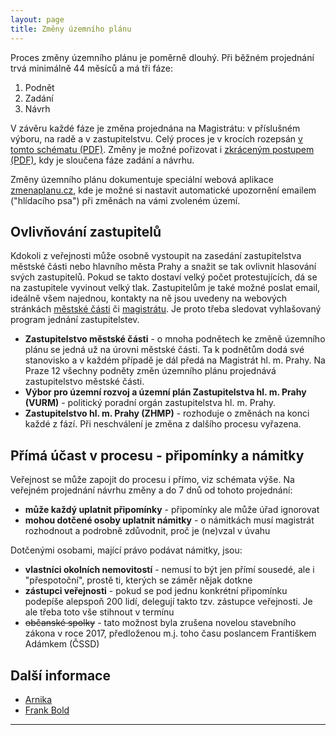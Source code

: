 ```yaml
---
layout: page
title: Změny územního plánu
---
```


Proces změny územního plánu je poměrně dlouhý. Při běžném projednání trvá minimálně 44 měsíců a má tři fáze:

 1. Podnět
 2. Zadání
 3. Návrh

V závěru každé fáze je změna projednána na Magistrátu: v příslušném výboru, na radě a v zastupitelstvu. Celý proces je v krocích rozepsán [v tomto schématu (PDF)](http://servis.praha-mesto.cz/uzplan/uzemni_plan_hmp/schema_porizovani.pdf). Změny je možné pořizovat i [zkráceným postupem (PDF)](http://servis.praha-mesto.cz/uzplan/uzemni_plan_hmp/porizovani_zmen_up_zkracene_rizeni.pdf), kdy je sloučena fáze zadání a návrhu.

Změny územního plánu dokumentuje speciální webová aplikace [zmenaplanu.cz](https://www.zmenaplanu.cz), kde je možné si nastavit automatické upozornění emailem ("hlídacího psa") při změnách na vámi zvoleném území.

## Ovlivňování zastupitelů

Kdokoli z veřejnosti může osobně vystoupit na zasedání zastupitelstva městské části nebo hlavního města Prahy a snažit se tak ovlivnit hlasování svých zastupitelů. Pokud se takto dostaví velký počet protestujících, dá se na zastupitele vyvinout velký tlak. Zastupitelům je také možné poslat email, ideálně všem najednou, kontakty na ně jsou uvedeny na webových stránkách [městské části](https://www.praha12.cz/clenove%2Dzastupitelstva%2Dmestske%2Dcasti%2Dpraha%2D12/d-37554/p1=52) či [magistrátu](http://www.praha.eu/jnp/cz/o_meste/primator_a_volene_organy/zastupitelstvo/seznam_zastupitelu/index.html). Je proto třeba sledovat vyhlašovaný program jednání zastupitelstev.

 * **Zastupitelstvo městské části** - o mnoha podnětech ke změně územního plánu se jedná už na úrovni městské části. Ta k podnětům dodá své stanovisko a v každém případě je dál předá na Magistrát hl. m. Prahy.  Na Praze 12 všechny podněty změn územního plánu projednává zastupitelstvo městské části.
 * **Výbor pro územní rozvoj a územní plán Zastupitelstva hl. m. Prahy (VURM)** - politický poradní orgán zastupitelstva hl. m. Prahy.
 * **Zastupitelstvo hl. m. Prahy (ZHMP)** - rozhoduje o změnách na konci každé z fází. Při neschválení je změna z dalšího procesu vyřazena.


## Přímá účast v procesu - připomínky a námitky

Veřejnost se může zapojit do procesu i přímo, viz schémata výše. Na veřejném projednání návrhu změny a do 7 dnů od tohoto projednání:

 * **může každý uplatnit připomínky** - připomínky ale může úřad ignorovat
 * **mohou dotčené osoby uplatnit námitky** - o námitkách musí magistrát rozhodnout a podrobně zdůvodnit, proč je (ne)vzal v úvahu

Dotčenými osobami, mající právo podávat námitky, jsou:

 * **vlastníci okolních nemovitostí** - nemusí to být jen přímí sousedé, ale i "přespotoční", prostě ti, kterých se záměr nějak dotkne
 * **zástupci veřejnosti** - pokud se pod jednu konkrétní připomínku podepíše alepspoň 200 lidí, delegují takto tzv. zástupce veřejnosti. Je ale třeba toto vše stihnout v termínu
 * ~~občanské spolky~~ - tato možnost byla zrušena novelou stavebního zákona v roce 2017, předloženou m.j. toho času poslancem Františkem Adámkem (ČSSD)

## Další informace

 * [Arnika](http://arnika.org/zastupce-verejnosti)
 * [Frank Bold](http://frankbold.org/poradna/kategorie/uzemni-planovani/rada/uzemni-plany-obci)

- - -

